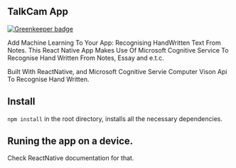 ## TalkCam App

[![Greenkeeper badge](https://badges.greenkeeper.io/victorlenerd/TalkCam.svg)](https://greenkeeper.io/)

Add Machine Learning To Your App: Recognising HandWritten Text From Notes. This React Native App Makes Use Of Microsoft Cognitive Service To Recognise Hand Written From Notes, Essay and e.t.c.

Built With ReactNative, and Microsoft Cognitive Servie Computer Vison Api To Recognise Hand Written.

## Install

`npm install` in the root directory, installs all the necessary dependencies.

## Runing the app on a device. 

Check ReactNative documentation for that.